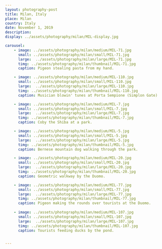 ```yaml
---
layout: photography-post
title: Milan, Italy
place: Milan
country: Italy
date: November 1, 2019
description:
display: ../assets/photography/milan/MIL-display.jpg

carousel:
    - image: ../assets/photography/milan/medium/MIL-71.jpg
      small: ../assets/photography/milan/small/MIL-71.jpg
      large:  ../assets/photography/milan/large/MIL-71.jpg
      timg: ../assets/photography/milan/thumbnail/MIL-71.jpg
      caption: Pigeon stealing pasta from my hand. 

    - image: ../assets/photography/milan/medium/MIL-110.jpg
      small: ../assets/photography/milan/small/MIL-110.jpg
      large:  ../assets/photography/milan/large/MIL-110.jpg
      timg: ../assets/photography/milan/thumbnail/MIL-110.jpg
      caption: Musician blowin' tunes at Porta Sempione (Simplon Gate). 

    - image: ../assets/photography/milan/medium/MIL-7.jpg
      small: ../assets/photography/milan/small/MIL-7.jpg
      large:  ../assets/photography/milan/large/MIL-7.jpg
      timg: ../assets/photography/milan/thumbnail/MIL-7.jpg
      caption: Coby the Shiba at a park. 

    - image: ../assets/photography/milan/medium/MIL-5.jpg
      small: ../assets/photography/milan/small/MIL-5.jpg
      large:  ../assets/photography/milan/large/MIL-5.jpg
      timg: ../assets/photography/milan/thumbnail/MIL-5.jpg
      caption: Bernese mountain dog walking through the park. 

    - image: ../assets/photography/milan/medium/MIL-20.jpg
      small: ../assets/photography/milan/small/MIL-20.jpg
      large:  ../assets/photography/milan/large/MIL-20.jpg
      timg: ../assets/photography/milan/thumbnail/MIL-20.jpg
      caption: Geometric walkway by the Duomo. 

    - image: ../assets/photography/milan/medium/MIL-77.jpg
      small: ../assets/photography/milan/small/MIL-77.jpg
      large:  ../assets/photography/milan/large/MIL-77.jpg
      timg: ../assets/photography/milan/thumbnail/MIL-77.jpg
      caption: Pigeon making the rounds over tourists at the Duomo. 
      
    - image: ../assets/photography/milan/medium/MIL-107.jpg
      small: ../assets/photography/milan/small/MIL-107.jpg
      large:  ../assets/photography/milan/large/MIL-107.jpg
      timg: ../assets/photography/milan/thumbnail/MIL-107.jpg
      caption: Tourists feeding ducks by the pond. 


---
```

